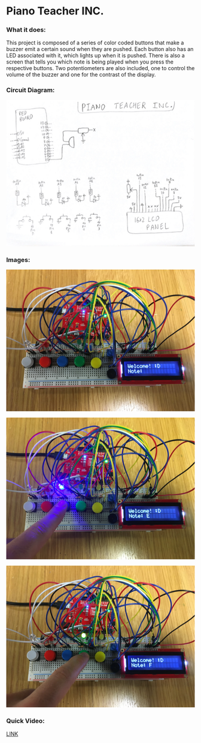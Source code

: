 # Piano Teacher INC.

### What it does:

This project is composed of a series of color coded buttons that make a buzzer emit a certain sound when they are pushed. Each button also has an LED associated with it, which lights up when it is pushed. There is also a screen that tells you which note is being played when you press the respective buttons. Two potentiometers are also included, one to control the volume of the buzzer and one for the contrast of the display. 

### Circuit Diagram:

![](Circuit_Diagram.jpg)

### Images:

![](I1.JPG)

![](I2.JPG)

![](I3.JPG)

### Quick Video:

[LINK](https://www.youtube.com/watch?v=FbowLbK-kMs)
